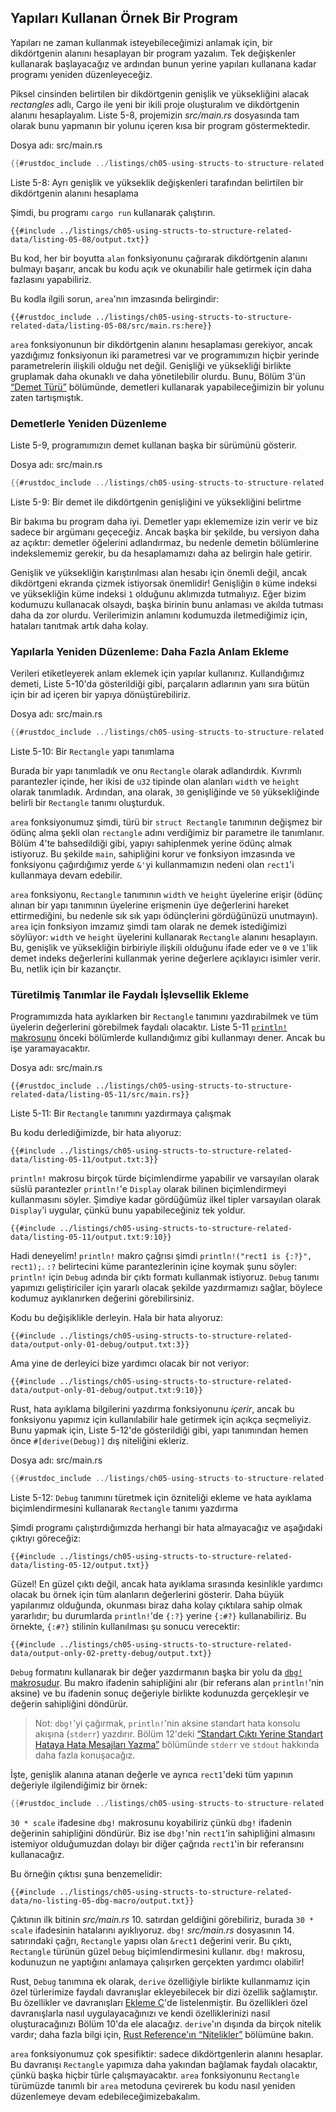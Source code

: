 ## Yapıları Kullanan Örnek Bir Program

Yapıları ne zaman kullanmak isteyebileceğimizi anlamak için, bir dikdörtgenin alanını hesaplayan bir program yazalım. 
Tek değişkenler kullanarak başlayacağız ve ardından bunun yerine yapıları kullanana kadar programı yeniden düzenleyeceğiz.

Piksel cinsinden belirtilen bir dikdörtgenin genişlik ve yüksekliğini alacak *rectangles* adlı,
Cargo ile yeni bir ikili proje oluşturalım ve dikdörtgenin alanını hesaplayalım. 
Liste 5-8, projemizin *src/main.rs* dosyasında tam olarak bunu yapmanın bir yolunu içeren kısa bir program göstermektedir.

<span class="filename">Dosya adı: src/main.rs</span>

```rust
{{#rustdoc_include ../listings/ch05-using-structs-to-structure-related-data/listing-05-08/src/main.rs:all}}
```

<span class="caption">Liste 5-8: Ayrı genişlik ve yükseklik değişkenleri 
tarafından belirtilen bir dikdörtgenin alanını hesaplama</span>

Şimdi, bu programı `cargo run` kullanarak çalıştırın.

```console
{{#include ../listings/ch05-using-structs-to-structure-related-data/listing-05-08/output.txt}}
```

Bu kod, her bir boyutta `alan` fonksiyonunu çağırarak dikdörtgenin alanını bulmayı başarır, ancak bu kodu açık ve okunabilir hale getirmek için daha fazlasını yapabiliriz.

Bu kodla ilgili sorun, `area`'nın imzasında belirgindir:

```rust,ignore
{{#rustdoc_include ../listings/ch05-using-structs-to-structure-related-data/listing-05-08/src/main.rs:here}}
```

`area` fonksiyonunun bir dikdörtgenin alanını hesaplaması gerekiyor, 
ancak yazdığımız fonksiyonun iki parametresi var ve programımızın 
hiçbir yerinde parametrelerin ilişkili olduğu net değil. 
Genişliği ve yüksekliği birlikte gruplamak daha okunaklı ve daha 
yönetilebilir olurdu. Bunu, Bölüm 3'ün [“Demet Türü”][the-tuple-type]<!-- ignore --> bölümünde, demetleri kullanarak yapabileceğimizin bir yolunu zaten tartışmıştık.

### Demetlerle Yeniden Düzenleme

Liste 5-9, programımızın demet kullanan başka bir sürümünü gösterir.

<span class="filename">Dosya adı: src/main.rs</span>

```rust
{{#rustdoc_include ../listings/ch05-using-structs-to-structure-related-data/listing-05-09/src/main.rs}}
```

<span class="caption">Liste 5-9: Bir demet ile 
dikdörtgenin genişliğini ve yüksekliğini belirtme</span>

Bir bakıma bu program daha iyi. Demetler yapı eklememize izin 
verir ve biz sadece bir argümanı geçeceğiz. Ancak başka bir şekilde, 
bu versiyon daha az açıktır: demetler öğelerini adlandırmaz, 
bu nedenle demetin bölümlerine indekslememiz gerekir, 
bu da hesaplamamızı daha az belirgin hale getirir.

Genişlik ve yüksekliğin karıştırılması alan hesabı için önemli değil, 
ancak dikdörtgeni ekranda çizmek istiyorsak önemlidir! Genişliğin `0` küme indeksi ve yüksekliğin küme indeksi `1` olduğunu aklımızda tutmalıyız. 
Eğer bizim kodumuzu kullanacak olsaydı, başka birinin bunu anlaması ve 
akılda tutması daha da zor olurdu. Verilerimizin anlamını kodumuzda iletmediğimiz için, hataları tanıtmak artık daha kolay.

### Yapılarla Yeniden Düzenleme: Daha Fazla Anlam Ekleme

Verileri etiketleyerek anlam eklemek için yapılar kullanırız. 
Kullandığımız demeti, Liste 5-10'da gösterildiği gibi, 
parçaların adlarının yanı sıra bütün için bir ad içeren bir yapıya dönüştürebiliriz.

<span class="filename">Dosya adı: src/main.rs</span>

```rust
{{#rustdoc_include ../listings/ch05-using-structs-to-structure-related-data/listing-05-10/src/main.rs}}
```

<span class="caption">Liste 5-10: Bir `Rectangle` yapı tanımlama</span>

Burada bir yapı tanımladık ve onu `Rectangle` olarak adlandırdık. 
Kıvrımlı parantezler içinde, her ikisi de `u32` tipinde olan alanları 
`width` ve `height` olarak tanımladık. Ardından, ana olarak, 
`30` genişliğinde ve `50` yüksekliğinde belirli bir 
`Rectangle` tanımı oluşturduk.

`area` fonksiyonumuz şimdi, türü bir `struct Rectangle` tanımının değişmez bir ödünç alma şekli olan `rectangle` adını verdiğimiz bir parametre ile tanımlanır. Bölüm 4'te bahsedildiği gibi, yapıyı sahiplenmek yerine ödünç 
almak istiyoruz. Bu şekilde `main`, sahipliğini korur ve fonksiyon 
imzasında ve fonksiyonu çağırdığımız yerde `&'`yi kullanmamızın nedeni 
olan `rect1`'i kullanmaya devam edebilir.

`area` fonksiyonu, `Rectangle` tanımının `width` ve `height` üyelerine
erişir (ödünç alınan bir yapı tanımının üyelerine erişmenin 
üye değerlerini hareket ettirmediğini, bu nedenle sık sık yapı 
ödünçlerini gördüğünüzü unutmayın). 
`area` için fonksiyon imzamız şimdi tam olarak ne demek istediğimizi söylüyor: 
`width` ve `height` üyelerini kullanarak `Rectangle` alanını hesaplayın. 
Bu, genişlik ve yüksekliğin birbiriyle ilişkili olduğunu ifade eder ve 
`0` ve `1`'lik demet indeks değerlerini kullanmak yerine değerlere 
açıklayıcı isimler verir. Bu, netlik için bir kazançtır.

### Türetilmiş Tanımlar ile Faydalı İşlevsellik Ekleme

Programımızda hata ayıklarken bir `Rectangle` tanımını yazdırabilmek 
ve tüm üyelerin değerlerini görebilmek faydalı olacaktır. 
Liste 5-11 [`println!` makrosunu][println]<!-- ignore --> önceki bölümlerde kullandığımız gibi
kullanmayı dener. Ancak bu işe yaramayacaktır.

<span class="filename">Dosya adı: src/main.rs</span>

```rust,ignore,does_not_compile
{{#rustdoc_include ../listings/ch05-using-structs-to-structure-related-data/listing-05-11/src/main.rs}}
```

<span class="caption">Liste 5-11: Bir `Rectangle` tanımını yazdırmaya 
çalışmak</span>

Bu kodu derlediğimizde, bir hata alıyoruz:

```text
{{#include ../listings/ch05-using-structs-to-structure-related-data/listing-05-11/output.txt:3}}
```
`println!` makrosu birçok türde biçimlendirme yapabilir ve varsayılan olarak 
süslü parantezler `println!`'e `Display` olarak bilinen biçimlendirmeyi kullanmasını söyler.
Şimdiye kadar gördüğümüz ilkel tipler varsayılan olarak `Display`'i uygular, çünkü bunu yapabileceğiniz
tek yoldur.

```text
{{#include ../listings/ch05-using-structs-to-structure-related-data/listing-05-11/output.txt:9:10}}
```

Hadi deneyelim! `println!` makro çağrısı şimdi `println!("rect1 is {:?}", rect1);`. 
`:?` belirtecini küme parantezlerinin içine koymak şunu söyler: `println!` için `Debug` adında bir 
çıktı formatı kullanmak istiyoruz. `Debug` tanımı yapımızı geliştiriciler için yararlı 
olacak şekilde yazdırmamızı sağlar, böylece kodumuz ayıklanırken değerini görebilirsiniz.

Kodu bu değişiklikle derleyin. Hala bir hata alıyoruz:

```text
{{#include ../listings/ch05-using-structs-to-structure-related-data/output-only-01-debug/output.txt:3}}
```

Ama yine de derleyici bize yardımcı olacak bir not veriyor:

```text
{{#include ../listings/ch05-using-structs-to-structure-related-data/output-only-01-debug/output.txt:9:10}}
```
Rust, hata ayıklama bilgilerini yazdırma fonksiyonunu *içerir*, 
ancak bu fonksiyonu yapımız için kullanılabilir hale getirmek için açıkça seçmeliyiz. 
Bunu yapmak için, Liste 5-12'de gösterildiği gibi, yapı tanımından hemen önce `#[derive(Debug)]` dış niteliğini ekleriz.

<span class="filename">Dosya adı: src/main.rs</span>

```rust
{{#rustdoc_include ../listings/ch05-using-structs-to-structure-related-data/listing-05-12/src/main.rs}}
```

<span class="caption">Liste 5-12: `Debug` tanımını türetmek için özniteliği ekleme ve 
hata ayıklama biçimlendirmesini kullanarak `Rectangle` tanımı yazdırma</span>

Şimdi programı çalıştırdığımızda herhangi bir hata almayacağız ve aşağıdaki çıktıyı göreceğiz:

```console
{{#include ../listings/ch05-using-structs-to-structure-related-data/listing-05-12/output.txt}}
```

Güzel! En güzel çıktı değil, ancak hata ayıklama sırasında kesinlikle yardımcı olacak bu 
örnek için tüm alanların değerlerini gösterir. Daha büyük yapılarımız olduğunda, okunması biraz daha
kolay çıktılara sahip olmak yararlıdır; bu durumlarda `println!`'de `{:?}` yerine `{:#?}` kullanabiliriz. 
Bu örnekte, `{:#?}` stilinin kullanılması şu sonucu verecektir:

```console
{{#include ../listings/ch05-using-structs-to-structure-related-data/output-only-02-pretty-debug/output.txt}}
```

`Debug` formatını kullanarak bir değer yazdırmanın başka bir yolu da [`dbg!`
makrosudur][dbg]<!-- ignore -->.
Bu makro ifadenin sahipliğini alır (bir referans alan `println!`'nin aksine) ve bu ifadenin sonuç değeriyle birlikte kodunuzda 
gerçekleşir ve değerin sahipliğini döndürür.

> Not: `dbg!`'yi çağırmak, `println!`'nin aksine standart hata konsolu 
> akışına (`stderr`) yazdırır. 
> Bölüm 12'deki [“Standart Çıktı Yerine Standart Hataya Hata Mesajları Yazma”][err]<!-- ignore -->
> bölümünde `stderr` ve `stdout` hakkında daha fazla konuşacağız.

İşte, genişlik alanına atanan değerle ve ayrıca `rect1`'deki tüm yapının değeriyle ilgilendiğimiz bir örnek:

```rust
{{#rustdoc_include ../listings/ch05-using-structs-to-structure-related-data/no-listing-05-dbg-macro/src/main.rs}}
```

`30 * scale` ifadesine `dbg!` makrosunu koyabiliriz çünkü `dbg!` ifadenin değerinin sahipliğini döndürür.
Biz ise `dbg!`'nin `rect1`'in sahipliğini almasını istemiyor olduğumuzdan dolayı bir diğer çağrıda 
`rect1`'in bir referansını kullanacağız.

Bu örneğin çıktısı şuna benzemelidir:

```console
{{#include ../listings/ch05-using-structs-to-structure-related-data/no-listing-05-dbg-macro/output.txt}}
```

Çıktının ilk bitinin *src/main.rs* 10. satırdan geldiğini görebiliriz, 
burada `30 * scale` ifadesinin hatalarını ayıklıyoruz. `dbg!` *src/main.rs* dosyasının 14. satırındaki çağrı, 
`Rectangle` yapısı olan `&rect1` değerini verir. Bu çıktı, `Rectangle` türünün güzel `Debug` biçimlendirmesini kullanır. 
`dbg!` makrosu, kodunuzun ne yaptığını anlamaya çalışırken gerçekten yardımcı olabilir!

Rust, `Debug` tanımına ek olarak, `derive` özelliğiyle birlikte kullanmamız için özel türlerimize faydalı davranışlar ekleyebilecek bir 
dizi özellik sağlamıştır. Bu özellikler ve davranışları [Ekleme C][app-c]<!--
ignore -->'de listelenmiştir. Bu özellikleri özel davranışlarla nasıl uygulayacağınızı ve kendi özelliklerinizi nasıl oluşturacağınızı 
Bölüm 10'da ele alacağız. `derive`'ın dışında da birçok nitelik vardır; daha fazla bilgi için, 
[Rust Reference'ın “Nitelikler”][attributes] bölümüne bakın.

`area` fonksiyonumuz çok spesifiktir: sadece dikdörtgenlerin alanını hesaplar. 
Bu davranışı `Rectangle` yapımıza daha yakından bağlamak faydalı olacaktır, çünkü başka hiçbir türle çalışmayacaktır. 
`area` fonksiyonunu `Rectangle` türümüzde tanımlı bir `area` metoduna çevirerek bu kodu nasıl yeniden düzenlemeye devam 
edebileceğimizebakalım.

[the-tuple-type]: ch03-02-data-types.html#the-tuple-type
[app-c]: appendix-03-derivable-traits.md
[println]: ../std/macro.println.html
[dbg]: ../std/macro.dbg.html
[err]: ch12-06-writing-to-stderr-instead-of-stdout.html
[attributes]: ../reference/attributes.html
